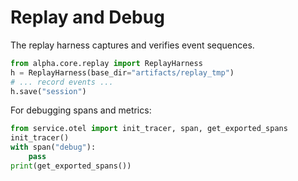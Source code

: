 # Replay and Debug

The replay harness captures and verifies event sequences.

```python
from alpha.core.replay import ReplayHarness
h = ReplayHarness(base_dir="artifacts/replay_tmp")
# ... record events ...
h.save("session")
```

For debugging spans and metrics:

```python
from service.otel import init_tracer, span, get_exported_spans
init_tracer()
with span("debug"):
    pass
print(get_exported_spans())
```
